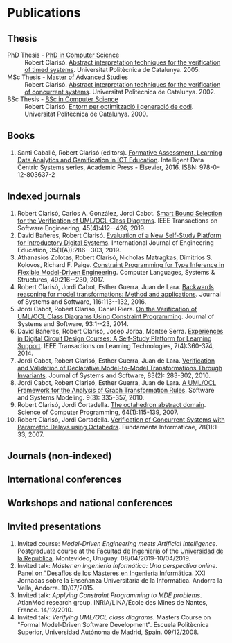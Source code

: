 # Publications

## Thesis

<dl>
  <dt>
    PhD Thesis - <a href="https://computing.phd.upc.edu/en">PhD in Computer Science</a> 
  </dt>
  <dd>
    Robert Clarisó. <a href="https://robertclariso.github.io/docs/thesis/rclariso-phd-thesis.pdf">Abstract interpretation techniques for the verification of timed systems</a>. Universitat Politècnica de Catalunya. 2005.
  </dd>
  <dt>
    MSc Thesis - <a href="https://en.wikipedia.org/wiki/Master_of_Advanced_Studies#Spain">Master of Advanced Studies</a>
  </dt>
  <dd>
    Robert Clarisó. <a href="https://robertclariso.github.io/docs/thesis/rclariso-msc-thesis.pdf">Abstract interpretation techniques for the verification of concurrent systems</a>. Universitat Politècnica de Catalunya. 2002.
  </dd>
  <dt>BSc Thesis - <a href="https://www.fib.upc.edu/en/estudiar-enginyeria-informatica/enginyeries-pla-2003/EI.html">BSc in Computer Science</a></dt>
  <dd>
    Robert Clarisó. <a href="https://robertclariso.github.io/docs/thesis/rclariso-bsc-thesis.pdf">Entorn per optimització i generació de codi</a>. 
    Universitat Politècnica de Catalunya. 2000.</dd>
</dl>

## Books

1. Santi Caballé, Robert Clarisó (editors). [Formative Assessment, Learning Data Analytics and Gamification in ICT Education](https://doi.org/10.1016/C2015-0-00087-9). Intelligent Data Centric Systems series, Academic Press - Elsevier, 2016. ISBN: 978-0-12-803637-2

## Indexed journals

1. Robert Clarisó, Carlos A. González, Jordi Cabot. [Smart Bound Selection for the Verification of UML/OCL Class Diagrams](http://dx.doi.org/10.1109/TSE.2017.2777830). IEEE Transactions on Software Engineering, 45(4):412--426, 2019.
2. David Bañeres, Robert Clarisó. [Evaluation of a New Self-Study Platform for Introductory Digital Systems](https://www.ijee.ie/latestissues/Vol35-1A/25_ijee3717.pdf). International Journal of Engineering Education, 35(1(A)):286--303, 2019.
3. Athanasios Zolotas, Robert Clarisó, Nicholas Matragkas, Dimitrios S. Kolovos, Richard F. Paige. [Constraint Programming for Type Inference in Flexible Model-Driven Engineering](http://dx.doi.org/10.1016/j.cl.2016.12.002). Computer Languages, Systems & Structures, 49:216--230,  2017.
4. Robert Clarisó, Jordi Cabot, Esther Guerra, Juan de Lara. [Backwards reasoning for model transformations: Method and applications](http://dx.doi.org/10.1016/j.jss.2015.08.017). Journal of Systems and Software, 116:113--132, 2016.
5.	Jordi Cabot, Robert Clarisó, Daniel Riera. [On the Verification of UML/OCL Class Diagrams Using Constraint Programming](http://dx.doi.org/10.1016/j.jss.2014.03.023). Journal of Systems and Software, 93:1--23, 2014. 
6.	David Bañeres, Robert Clarisó, Josep Jorba, Montse Serra. [Experiences in Digital Circuit Design Courses: A Self-Study Platform for Learning Support](http://dx.doi.org/10.1109/TLT.2014.2320919). IEEE Transactions on Learning Technologies, 7(4):360-374, 2014. 
7. Jordi Cabot, Robert Clarisó, Esther Guerra, Juan de Lara. [Verification and Validation of Declarative Model-to-Model Transformations Through Invariants](http://dx.doi.org/10.1016/j.jss.2009.08.012). Journal of Systems and Software, 83(2): 283-302, 2010. 
8.	Jordi Cabot, Robert Clarisó, Esther Guerra, Juan de Lara. [A UML/OCL Framework for the Analysis of Graph Transformation Rules](http://dx.doi.org/10.1007/s10270-009-0129-0). Software and Systems Modeling. 9(3): 335-357, 2010. 
9.	Robert Clarisó, Jordi Cortadella. [The octahedron abstract domain](http://dx.doi.org/10.1016/j.scico.2006.03.009). Science of Computer Programming, 64(1):115-139, 2007.
10. Robert Clarisó, Jordi Cortadella. [Verification of Concurrent Systems with Parametric Delays using Octahedra](http://iospress.metapress.com/content/6304h65116152104/). Fundamenta Informaticae, 78(1):1-33, 2007. 

## Journals (non-indexed)

## International conferences

## Workshops and national conferences

## Invited presentations

1. Invited course: *Model-Driven Engineering meets Artificial Intelligence*. Postgraduate course at the [Facultad de Ingeniería](https://www.fing.edu.uy/) of the [Universidad de la República](http://www.universidad.edu.uy/). Montevideo, Uruguay. 08/04/2019-10/04/2019.
2. Invited talk: *Máster en Ingeniería Informática: Una perspectiva online*. [Panel on "Desafíos de los Másteres en Ingeniería Informática](http://jenui2015.uols.org/mesa_redonda). XXI Jornadas sobre la Enseñanza Universitaria de la Informática. Andorra la Vella, Andorra. 10/07/2015.
3.	Invited talk: *Applying Constraint Programming to MDE problems*. AtlanMod research group. INRIA/LINA/École des Mines de Nantes, France. 14/12/2010.
4.	Invited talk: *Verifying UML/OCL class diagrams*. Masters Course on "Formal Model-Driven Software Development". Escuela Politècnica Superior, Universidad Autónoma de Madrid, Spain. 09/12/2008.


